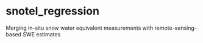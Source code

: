 snotel_regression
=================

Merging in-situ snow water equivalent measurements with remote-sensing-based SWE estimates 
